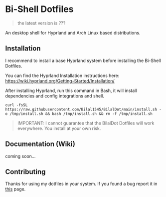 # Bi-Shell Dotfiles
> the latest version is ???

An desktop shell for Hyprland and Arch Linux based distributions.

## Installation
I recommend to install a base Hyprland system before installing the Bi-Shell Dotfiles.

You can find the Hyprland Installation instructions here: https://wiki.hyprland.org/Getting-Started/Installation/

After installing Hyprland, run this command in Bash, it will install dependencies and config integrations and shell.
```shell
curl -fsSL https://raw.githubusercontent.com/Bilal1545/BilalDot/main/install.sh -o /tmp/install.sh && bash /tmp/install.sh && rm -f /tmp/install.sh
```

> IMPORTANT: I cannot guarantee that the BilalDot Dotfiles will work everywhere. You install at your own risk.

## Documentation (Wiki)
coming soon...

## Contributing
Thanks for using my dotfiles in your system. If you found a bug report it in [this](https://github.com/Bilal1545/BilalDot/issues) page.
